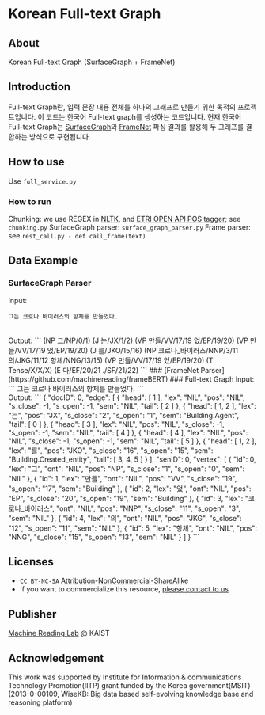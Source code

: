 # Korean Full-text Graph

## About
Korean Full-text Graph (SurfaceGraph + FrameNet)

## Introduction
Full-text Graph란, 입력 문장 내용 전체를 하나의 그래프로 만들기 위한 목적의 프로젝트입니다. 이 코드는 한국어 Full-text graph를 생성하는 코드입니다. 현재 한국어 Full-text Graph는 [SurfaceGraph](https://github.com/sanghanam/SRDF)와 [FrameNet](https://github.com/machinereading/frameBERT) 파싱 결과를 활용해 두 그래프를 결합하는 방식으로 구현됩니다.

## How to use
Use ``full_service.py``

### How to run
Chunking: we use REGEX in [NLTK](https://www.nltk.org/), and [ETRI OPEN API POS tagger](https://aiopen.etri.re.kr/); see ``chunking.py``
SurfaceGraph parser: ``surface_graph_parser.py``
Frame parser: see ``rest_call.py - def call_frame(text)``

## Data Example
### SurfaceGraph Parser
Input: 
```
그는 코로나 바이러스의 항체를 만들었다.
```
<br>
Output:
```
(NP 그/NP/0/1) (J 는/JX/1/2) (VP 만들/VV/17/19 었/EP/19/20)
(VP 만들/VV/17/19 었/EP/19/20) (J 를/JKO/15/16) (NP 코로나_바이러스/NNP/3/11 의/JKG/11/12 항체/NNG/13/15)
(VP 만들/VV/17/19 었/EP/19/20) (T Tense/X/X/X) (E 다/EF/20/21 ./SF/21/22)
```
### [FrameNet Parser](https://github.com/machinereading/frameBERT)
### Full-text Graph
Input: 
```
그는 코로나 바이러스의 항체를 만들었다.
```
<br>
Output:
```
{
    "docID": 0,
    "edge": [
        {
            "head": [
                1
            ],
            "lex": "NIL",
            "pos": "NIL",
            "s_close": -1,
            "s_open": -1,
            "sem": "NIL",
            "tail": [
                2
            ]
        },
        {
            "head": [
                1,
                2
            ],
            "lex": "는",
            "pos": "JX",
            "s_close": "2",
            "s_open": "1",
            "sem": "Building.Agent",
            "tail": [
                0
            ]
        },
        {
            "head": [
                3
            ],
            "lex": "NIL",
            "pos": "NIL",
            "s_close": -1,
            "s_open": -1,
            "sem": "NIL",
            "tail": [
                4
            ]
        },
        {
            "head": [
                4
            ],
            "lex": "NIL",
            "pos": "NIL",
            "s_close": -1,
            "s_open": -1,
            "sem": "NIL",
            "tail": [
                5
            ]
        },
        {
            "head": [
                1,
                2
            ],
            "lex": "를",
            "pos": "JKO",
            "s_close": "16",
            "s_open": "15",
            "sem": "Building.Created_entity",
            "tail": [
                3,
                4,
                5
            ]
        }
    ],
    "senID": 0,
    "vertex": [
        {
            "id": 0,
            "lex": "그",
            "ont": "NIL",
            "pos": "NP",
            "s_close": "1",
            "s_open": "0",
            "sem": "NIL"
        },
        {
            "id": 1,
            "lex": "만들",
            "ont": "NIL",
            "pos": "VV",
            "s_close": "19",
            "s_open": "17",
            "sem": "Building"
        },
        {
            "id": 2,
            "lex": "었",
            "ont": "NIL",
            "pos": "EP",
            "s_close": "20",
            "s_open": "19",
            "sem": "Building"
        },
        {
            "id": 3,
            "lex": "코로나_바이러스",
            "ont": "NIL",
            "pos": "NNP",
            "s_close": "11",
            "s_open": "3",
            "sem": "NIL"
        },
        {
            "id": 4,
            "lex": "의",
            "ont": "NIL",
            "pos": "JKG",
            "s_close": "12",
            "s_open": "11",
            "sem": "NIL"
        },
        {
            "id": 5,
            "lex": "항체",
            "ont": "NIL",
            "pos": "NNG",
            "s_close": "15",
            "s_open": "13",
            "sem": "NIL"
        }
    ]
}
```



## Licenses
* `CC BY-NC-SA` [Attribution-NonCommercial-ShareAlike](https://creativecommons.org/licenses/by-nc-sa/2.0/)
* If you want to commercialize this resource, [please contact to us](http://mrlab.kaist.ac.kr/contact)

## Publisher
[Machine Reading Lab](http://mrlab.kaist.ac.kr/) @ KAIST

## Acknowledgement
This work was supported by Institute for Information & communications Technology Promotion(IITP) grant funded by the Korea government(MSIT) (2013-0-00109, WiseKB: Big data based self-evolving knowledge base and reasoning platform)
